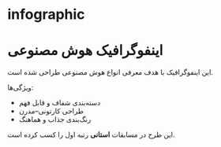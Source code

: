 # infographic
# اینفوگرافیک هوش مصنوعی

این اینفوگرافیک با هدف معرفی انواع هوش مصنوعی طراحی شده است.  

ویژگی‌ها:
- دسته‌بندی شفاف و قابل فهم
- طراحی کارتونی–مدرن
- رنگ‌بندی جذاب و هماهنگ

 این طرح در مسابقات **استانی** رتبه اول را کسب کرده است.
